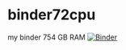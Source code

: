 # binder72cpu
my binder 754 GB RAM
[![Binder](https://mybinder.org/badge_logo.svg)](https://mybinder.org/v2/git/https%3A%2F%2Fgithub.com%2FSkycool3366%2Fbinder72cpu.git/main)
